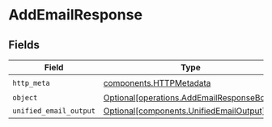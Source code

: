 # AddEmailResponse


## Fields

| Field                                                                                        | Type                                                                                         | Required                                                                                     | Description                                                                                  |
| -------------------------------------------------------------------------------------------- | -------------------------------------------------------------------------------------------- | -------------------------------------------------------------------------------------------- | -------------------------------------------------------------------------------------------- |
| `http_meta`                                                                                  | [components.HTTPMetadata](../../models/components/httpmetadata.md)                           | :heavy_check_mark:                                                                           | N/A                                                                                          |
| `object`                                                                                     | [Optional[operations.AddEmailResponseBody]](../../models/operations/addemailresponsebody.md) | :heavy_minus_sign:                                                                           | N/A                                                                                          |
| `unified_email_output`                                                                       | [Optional[components.UnifiedEmailOutput]](../../models/components/unifiedemailoutput.md)     | :heavy_minus_sign:                                                                           | N/A                                                                                          |